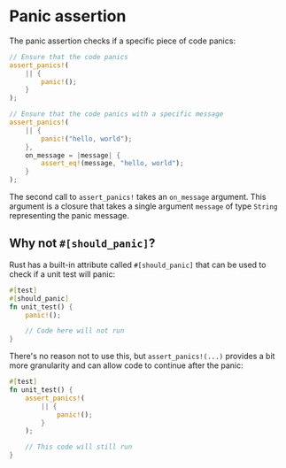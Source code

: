 <!--
Copyright (c) 2023 Sophie Katz

This file is part of test ur code XD.

test ur code XD is free software: you can redistribute it and/or modify it under the terms of the
GNU General Public License as published by the Free Software Foundation, either version 3 of the
License, or (at your option) any later version.

test ur code XD is distributed in the hope that it will be useful, but WITHOUT ANY WARRANTY; without
even the implied warranty of MERCHANTABILITY or FITNESS FOR A PARTICULAR PURPOSE. See the GNU
General Public License for more details.

You should have received a copy of the GNU General Public License along with test ur code XD. If
not, see <https://www.gnu.org/licenses/>.
-->

# Panic assertion

The panic assertion checks if a specific piece of code panics:

```rust
// Ensure that the code panics
assert_panics!(
    || {
        panic!();
    }
);

// Ensure that the code panics with a specific message
assert_panics!(
    || {
        panic!("hello, world");
    },
    on_message = |message| {
        assert_eq!(message, "hello, world");
    }
);
```

The second call to `assert_panics!` takes an `on_message` argument. This argument is a closure
that takes a single argument `message` of type `String` representing the panic message.

## Why not `#[should_panic]`?

Rust has a built-in attribute called `#[should_panic]` that can be used to check if a unit test will panic:

```rust
#[test]
#[should_panic]
fn unit_test() {
    panic!();

    // Code here will not run
}
```

There's no reason not to use this, but `assert_panics!(...)` provides a bit more granularity and can allow code to continue after the panic:

```rust hl_lines="9"
#[test]
fn unit_test() {
    assert_panics!(
        || {
            panic!();
        }
    );

    // This code will still run
}
```
